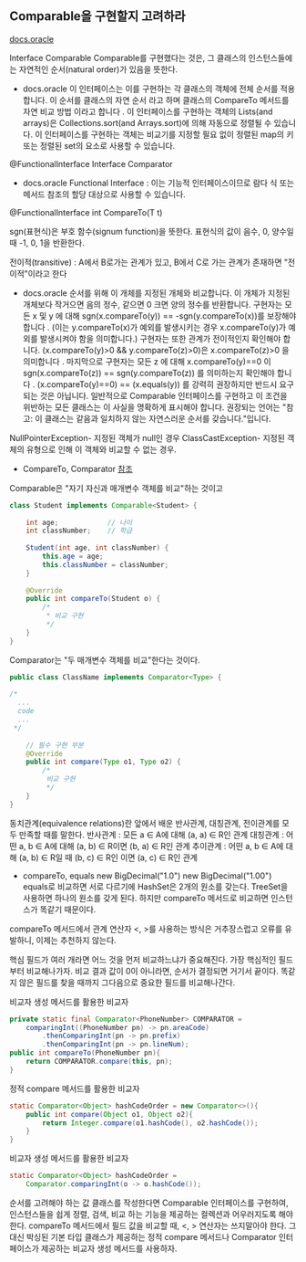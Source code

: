 ## Comparable을 구현할지 고려하라

[docs.oracle](https://docs.oracle.com/javase/8/docs/api/java/lang/Comparable.html#method.summary "Comparable")

Interface Comparable<T>
Comparable를 구현했다는 것은, 그 클래스의 인스턴스들에는 자연적인 순서(natural order)가 있음을 뜻한다.

- docs.oracle
이 인터페이스는 이를 구현하는 각 클래스의 객체에 전체 순서를 적용합니다.
이 순서를 클래스의 자연 순서 라고 하며 클래스의 CompareTo 메서드를 자연 비교 방법 이라고 합니다 .
이 인터페이스를 구현하는 객체의 Lists(and arrays)은 Collections.sort(and Arrays.sort)에 의해 자동으로 정렬될 수 있습니다.
이 인터페이스를 구현하는 객체는 비교기를 지정할 필요 없이 정렬된 map의 키 또는 정렬된 set의 요소로 사용할 수 있습니다.

@FunctionalInterface
Interface Comparator<T>

- docs.oracle
Functional Interface : 이는 기능적 인터페이스이므로 람다 식 또는 메서드 참조의 할당 대상으로 사용할 수 있습니다.

@FunctionalInterface
int CompareTo(T t)

sgn(표현식)은 부호 함수(signum function)을 뜻한다.
표현식의 값이 음수, 0, 양수일 때 -1, 0, 1을 반환한다.

전이적(transitive) : A에서 B로가는 관계가 있고, B에서 C로 가는 관계가 존재하면 "전이적"이라고 한다

- docs.oracle
순서를 위해 이 개체를 지정된 개체와 비교합니다. 
이 개체가 지정된 개체보다 작거으면 음의 정수, 같으면 0 크면 양의 정수를 반환합니다.
구현자는 모든 x 및 y 에 대해 sgn(x.compareTo(y)) == -sgn(y.compareTo(x))를 보장해야 합니다 . 
(이는 y.compareTo(x)가 예외를 발생시키는 경우 x.compareTo(y)가 예외를 발생시켜야 함을 의미합니다.)
구현자는 또한 관계가 전이적인지 확인해야 합니다. (x.compareTo(y)>0 && y.compareTo(z)>0)은 x.compareTo(z)>0 을 의미합니다 .
마지막으로 구현자는 모든 z 에 대해 x.compareTo(y)==0 이 sgn(x.compareTo(z)) == sgn(y.compareTo(z)) 를 의미하는지 확인해야 합니다 .
(x.compareTo(y)==0) == (x.equals(y)) 를 강력히 권장하지만 반드시 요구되는 것은 아닙니다.
일반적으로 Comparable 인터페이스를 구현하고 이 조건을 위반하는 모든 클래스는 이 사실을 명확하게 표시해야 합니다. 
권장되는 언어는 "참고: 이 클래스는 같음과 일치하지 않는 자연스러운 순서를 갖습니다."입니다.

NullPointerException- 지정된 객체가 null인 경우
ClassCastException- 지정된 객체의 유형으로 인해 이 객체와 비교할 수 없는 경우.


- CompareTo, Comparator
[참조](https://st-lab.tistory.com/243 "CompareTo & Comparator")

Comparable은 "자기 자신과 매개변수 객체를 비교"하는 것이고
```java
class Student implements Comparable<Student> {
 
	int age;			// 나이
	int classNumber;	// 학급
	
	Student(int age, int classNumber) {
		this.age = age;
		this.classNumber = classNumber;
	}
	
	@Override
	public int compareTo(Student o) {
		/*
		 * 비교 구현
		 */
	}
}
```
Comparator는 "두 매개변수 객체를 비교"한다는 것이다.
```java
public class ClassName implements Comparator<Type> { 
 
/*
  ...
  code
  ...
 */
 
	// 필수 구현 부분
	@Override
	public int compare(Type o1, Type o2) {
		/*
		 비교 구현
		 */
	}
}
```


동치관계(equivalence relations)란 앞에서 배운 반사관계, 대칭관계, 전이관계를 모두 만족할 때를 말한다.
반사관계 : 모든 a ∈ A에 대해 (a, a) ∈ R인 관계
대칭관계 : 어떤 a, b ∈ A에 대해 (a, b) ∈ R이면  (b, a) ∈ R인 관계
추이관계 : 어떤 a, b ∈ A에 대해 (a, b) ∈ R일 때  (b, c) ∈ R인 이면 (a, c) ∈ R인 관계

- compareTo, equals
new BigDecimal("1.0")
new BigDecimal("1.00")
equals로 비교하면 서로 다르기에 HashSet은 2개의 원소를 갖는다.
TreeSet을 사용하면 하나의 원소를 갖게 된다.
하지만 compareTo 메서드로 비교하면 인스턴스가 똑같기 때문이다.

compareTo 메서드에서 관계 연산자 <, >를 사용하는 방식은 거추장스럽고 오류를 유발하니, 이제는 추천하지 않는다.

핵심 필드가 여러 개라면 어느 것을 먼저 비교하느냐가 중요해진다.
가장 핵심적인 필드부터 비교해나가자.
비교 결과 값이 0이 아니라면, 순서가 결정되면 거기서 끝이다.
똑같지 않은 필드를 찾을 때까지 그다음으로 중요한 필드를 비교해나간다.

비교자 생성 메서드를 활용한 비교자
```java
private static final Comparator<PhoneNumber> COMPARATOR = 
    comparingInt((PhoneNumber pn) -> pn.areaCode)
        .thenComparingInt(pn -> pn.prefix)
        .thenComparingInt(pn -> pn.lineNum);
public int compareTo(PhoneNumber pn){
    return COMPARATOR.compare(this, pn);
}
```

정적 compare 메서드를 활용한 비교자
```java
static Comparator<Object> hashCodeOrder = new Comparator<>(){
    public int compare(Object o1, Object o2){
        return Integer.compare(o1.hashCode(), o2.hashCode());
    }
}
```

비교자 생성 메서드를 활용한 비교자
```java
static Comparator<Object> hashCodeOrder = 
    Comparator.comparingInt(o -> o.hashCode());
```

순서를 고려해야 하는 값 클래스를 작성한다면 Comparable 인터페이스를 구현하여,
인스턴스들을 쉽게 정렬, 검색, 비교 하는 기능을 제공하는 컬렉션과 어우러지도록 해야한다.
compareTo 메서드에서 필드 값을 비교할 때, <, > 연산자는 쓰지말아야 한다.
그 대신 박싱된 기본 타입 클래스가 제공하는 정적 compare 메서드나 Comparator 인터페이스가 제공하는 비교자 생성 메서드를 사용하자.